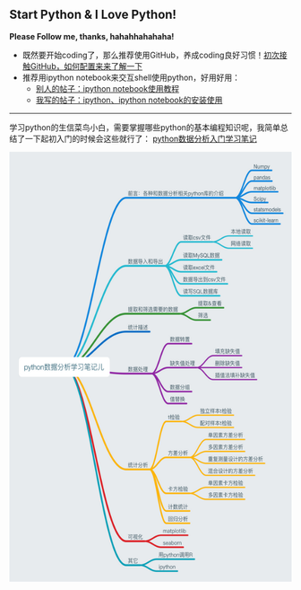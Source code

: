 ## Start Python & I Love Python!

**Please Follow me, thanks, hahahhahahaha!**

- 既然要开始coding了，那么推荐使用GitHub，养成coding良好习惯！[初次接触GitHub，如何配置来来了解一下](https://github.com/Susuqu/bioinformatics/blob/master/git%E7%9B%B8%E5%85%B3%E4%BD%BF%E7%94%A8%E8%AE%B0%E5%BD%95.md)
- 推荐用ipython notebook来交互shell使用python，好用好用：
    - [别人的帖子：ipython notebook使用教程](https://www.cnblogs.com/giserliu/p/4997144.html)
    - [我写的帖子：ipython、ipython notebook的安装使用](https://github.com/Susuqu/bioinformatics/blob/master/IPythonNotebookConfig.md)

---
学习python的生信菜鸟小白，需要掌握哪些python的基本编程知识呢，我简单总结了一下起初入门的时候会这些就行了：
[python数据分析入门学习笔记](https://www.cnblogs.com/zzhzhao/p/5269217.html#undefined)

![](./images/pythonStudy.PNG)
